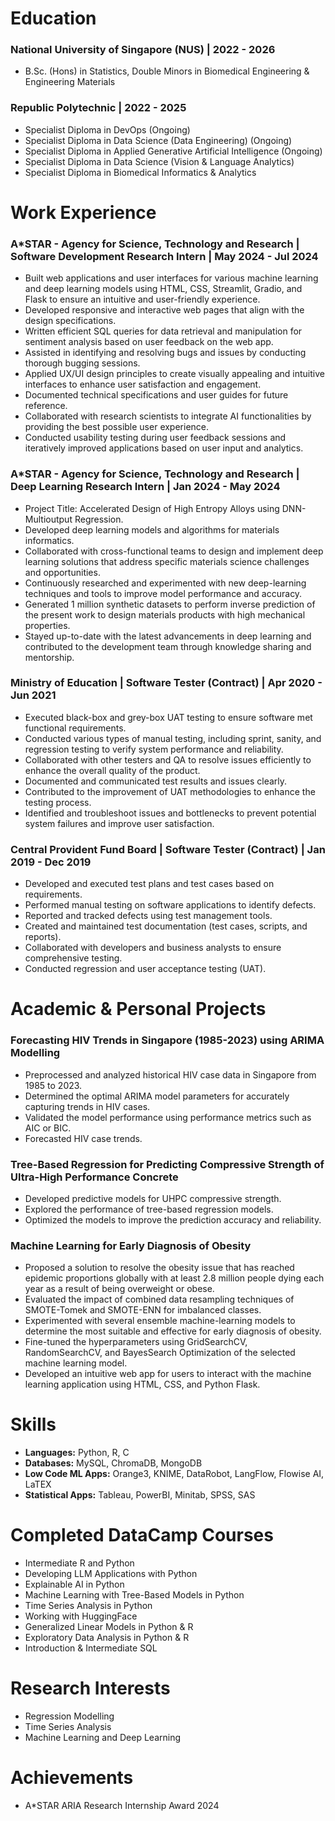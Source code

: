 # Education 
### **National University of Singapore (NUS) | 2022 - 2026**

- B.Sc. (Hons) in Statistics, Double Minors in Biomedical Engineering & Engineering Materials

### **Republic Polytechnic | 2022 - 2025**
- Specialist Diploma in DevOps (Ongoing)
- Specialist Diploma in Data Science (Data Engineering) (Ongoing)
- Specialist Diploma in Applied Generative Artificial Intelligence (Ongoing)
- Specialist Diploma in Data Science (Vision & Language Analytics)
- Specialist Diploma in Biomedical Informatics & Analytics 

# Work Experience
### **A*STAR - Agency for Science, Technology and Research | Software Development Research Intern | May 2024 - Jul 2024**
- Built web applications and user interfaces for various machine learning and deep learning models using HTML, CSS, Streamlit, Gradio, and Flask to ensure an intuitive and user-friendly experience. 
- Developed responsive and interactive web pages that align with the design specifications. 
- Written efficient SQL queries for data retrieval and manipulation for sentiment analysis based on user feedback on the web app. 
- Assisted in identifying and resolving bugs and issues by conducting thorough bugging sessions. 
- Applied UX/UI design principles to create visually appealing and intuitive interfaces to enhance user satisfaction and engagement. 
- Documented technical specifications and user guides for future reference.
- Collaborated with research scientists to integrate AI functionalities by providing the best possible user experience. 
- Conducted usability testing during user feedback sessions and iteratively improved applications based on user input and analytics.

### **A*STAR - Agency for Science, Technology and Research | Deep Learning Research Intern | Jan 2024 - May 2024**
- Project Title: Accelerated Design of High Entropy Alloys using DNN-Multioutput Regression.
- Developed deep learning models and algorithms for materials informatics.
- Collaborated with cross-functional teams to design and implement deep learning solutions that address specific materials science challenges and opportunities. 
- Continuously researched and experimented with new deep-learning techniques and tools to improve model performance and accuracy.
- Generated 1 million synthetic datasets to perform inverse prediction of the present work to design materials products with high mechanical properties.
- Stayed up-to-date with the latest advancements in deep learning and contributed to the development team through knowledge sharing and mentorship.

### **Ministry of Education | Software Tester (Contract) | Apr 2020 - Jun 2021**
- Executed black-box and grey-box UAT testing to ensure software met functional requirements. 
- Conducted various types of manual testing, including sprint, sanity, and regression testing to verify system performance and reliability. 
- Collaborated with other testers and QA to resolve issues efficiently to enhance the overall quality of the product. 
- Documented and communicated test results and issues clearly. 
- Contributed to the improvement of UAT methodologies to enhance the testing process. 
- Identified and troubleshoot issues and bottlenecks to prevent potential system failures and improve user satisfaction.

### **Central Provident Fund Board | Software Tester (Contract) | Jan 2019 - Dec 2019**
- Developed and executed test plans and test cases based on requirements.
- Performed manual testing on software applications to identify defects.
- Reported and tracked defects using test management tools.
- Created and maintained test documentation (test cases, scripts, and reports).
- Collaborated with developers and business analysts to ensure comprehensive testing.
- Conducted regression and user acceptance testing (UAT).
  
# Academic & Personal Projects
### **Forecasting HIV Trends in Singapore (1985-2023) using ARIMA Modelling**
- Preprocessed and analyzed historical HIV case data in Singapore from 1985 to 2023.
- Determined the optimal ARIMA model parameters for accurately capturing trends in HIV cases.
- Validated the model performance using performance metrics such as AIC or BIC.
- Forecasted HIV case trends.

### **Tree-Based Regression for Predicting Compressive Strength of Ultra-High Performance Concrete**
- Developed predictive models for UHPC compressive strength.
- Explored the performance of tree-based regression models.
- Optimized the models to improve the prediction accuracy and reliability.

### **Machine Learning for Early Diagnosis of Obesity**
- Proposed a solution to resolve the obesity issue that has reached epidemic proportions globally with at least 2.8 million people dying each year as a result of being overweight or obese.
- Evaluated the impact of combined data resampling techniques of SMOTE-Tomek and SMOTE-ENN for imbalanced classes.
- Experimented with several ensemble machine-learning models to determine the most suitable and effective for early diagnosis of obesity.
- Fine-tuned the hyperparameters using GridSearchCV, RandomSearchCV, and BayesSearch Optimization of the selected machine learning model.
- Developed an intuitive web app for users to interact with the machine learning application using HTML, CSS, and Python Flask. 

# Skills 
- **Languages:** Python, R, C
- **Databases:** MySQL, ChromaDB, MongoDB
- **Low Code ML Apps:** Orange3, KNIME, DataRobot, LangFlow, Flowise AI, LaTEX
- **Statistical Apps:** Tableau, PowerBI, Minitab, SPSS, SAS

# Completed DataCamp Courses
- Intermediate R and Python
- Developing LLM Applications with Python
- Explainable AI in Python
- Machine Learning with Tree-Based Models in Python
- Time Series Analysis in Python
- Working with HuggingFace
- Generalized Linear Models in Python & R
- Exploratory Data Analysis in Python & R
- Introduction & Intermediate SQL

# Research Interests
- Regression Modelling
- Time Series Analysis
- Machine Learning and Deep Learning

# Achievements
- A*STAR ARIA Research Internship Award 2024



